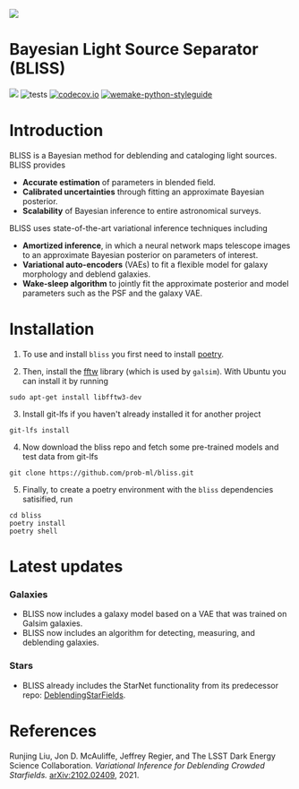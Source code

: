 ![](http://portal.nersc.gov/project/dasrepo/celeste/sample_sky.jpg)


Bayesian Light Source Separator (BLISS)
========================================
[![](https://img.shields.io/badge/docs-master-blue.svg)](https://prob-ml.github.io/bliss/)
![tests](https://github.com/applied-bayes/bliss/workflows/tests/badge.svg)
[![codecov.io](https://codecov.io/gh/prob-ml/bliss/branch/master/graphs/badge.svg?branch=master&token=Jgzv0gn3rA)](http://codecov.io/github/prob-ml/bliss?branch=master)
[![wemake-python-styleguide](https://img.shields.io/badge/style-wemake-000000.svg)](https://github.com/wemake-services/wemake-python-styleguide)

# Introduction

BLISS is a Bayesian method for deblending and cataloging light sources. BLISS provides
  - __Accurate estimation__ of parameters in blended field.
  - __Calibrated uncertainties__ through fitting an approximate Bayesian posterior.
  - __Scalability__ of Bayesian inference to entire astronomical surveys.

BLISS uses state-of-the-art variational inference techniques including
  - __Amortized inference__, in which a neural network maps telescope images to an approximate Bayesian posterior on parameters of interest.
  - __Variational auto-encoders__ (VAEs) to fit a flexible model for galaxy morphology and deblend galaxies.
  - __Wake-sleep algorithm__ to jointly fit the approximate posterior and model parameters such as the PSF and the galaxy VAE.

# Installation

1. To use and install `bliss` you first need to install [poetry](https://python-poetry.org/docs/).

2. Then, install the [fftw](http://www.fftw.org) library (which is used by `galsim`). With Ubuntu you can install it by running
```
sudo apt-get install libfftw3-dev
```

3. Install git-lfs if you haven't already installed it for another project
```
git-lfs install
```

4. Now download the bliss repo and fetch some pre-trained models and test data from git-lfs
```
git clone https://github.com/prob-ml/bliss.git
```

5. Finally, to create a poetry environment with the `bliss` dependencies satisified, run
```
cd bliss
poetry install
poetry shell
```

# Latest updates
### Galaxies
   - BLISS now includes a galaxy model based on a VAE that was trained on Galsim galaxies.
   - BLISS now includes an algorithm for detecting, measuring, and deblending galaxies.

### Stars
   - BLISS already includes the StarNet functionality from its predecessor repo: [DeblendingStarFields](https://github.com/Runjing-Liu120/DeblendingStarfields).


# References

Runjing Liu, Jon D. McAuliffe, Jeffrey Regier, and The LSST Dark Energy Science Collaboration. *Variational Inference for Deblending Crowded Starfields.* [arXiv:2102.02409](https://arxiv.org/abs/2102.02409), 2021.
